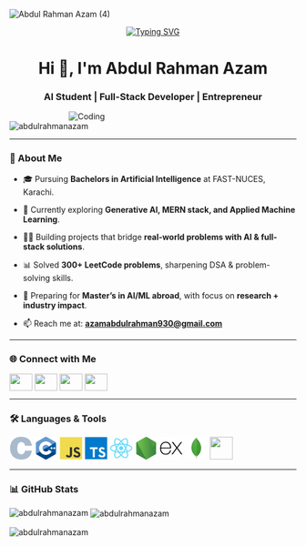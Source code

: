 ![Abdul Rahman Azam (4)](https://github.com/AbdulRahmanAzam/AbdulRahmanAzam/assets/69141440/11fab91d-5215-4a12-8514-b143b9b293f1)
<!--

**AbdulRahmanAzam/AbdulRahmanAzam** is a ✨ _special_ ✨ repository because its `README.md` (this file) appears on your GitHub profile.
-->

<!--
<div align='center'><a href="https://git.io/typing-svg"><img src="https://readme-typing-svg.herokuapp.com?font=Fira+Code&weight=600&size=24&duration=3000&pause=250&color=279FD2&center=true&vCenter=true&random=false&width=435&lines=Crypto+Trader;AI+and+Blockchain+are+Love+%3C3;Entrepreneur" alt="Typing SVG" /></a>

<h1 align="center">Hi 👋, I'm Abdul Rahman Azam</h1>
<h3 align="center">A passionate AI Enthusiast</h3>
<img align="right" alt="Coding" width="400" src= "https://cdn.dribbble.com/users/1059583/screenshots/4171367/coding-freak.gif">

<p align="left"> <img src="https://komarev.com/ghpvc/?username=abdulrahmanazam&label=Profile%20views&color=0e75b6&style=flat" alt="abdulrahmanazam" /> </p>

- 🔭 I’m currently working on **Object Oriented Programming Project**

- 🌱 I’m currently learning **SFML and typescript**

- 💬 Ask me about **My Projects, my learning journey and any help regarding your coding journey**

- 📫 How to reach me **azamabdulrahman930@gmail.com**

<h3 align="left">Connect with me:</h3>
<p align="left">
<a href="https://linkedin.com/in/https://www.linkedin.com/in/abdulrahmanazam/" target="blank"><img align="center" src="https://raw.githubusercontent.com/rahuldkjain/github-profile-readme-generator/master/src/images/icons/Social/linked-in-alt.svg" alt="https://www.linkedin.com/in/abdulrahmanazam/" height="30" width="40" /></a>
<a href="https://instagram.com/https://www.instagram.com/abdurrehman_azam_1/" target="blank"><img align="center" src="https://raw.githubusercontent.com/rahuldkjain/github-profile-readme-generator/master/src/images/icons/Social/instagram.svg" alt="https://www.instagram.com/abdurrehman_azam_1/" height="30" width="40" /></a>
<a href="https://www.youtube.com/c/https://www.youtube.com/@moderntechnobrothers1038" target="blank"><img align="center" src="https://raw.githubusercontent.com/rahuldkjain/github-profile-readme-generator/master/src/images/icons/Social/youtube.svg" alt="https://www.youtube.com/@moderntechnobrothers1038" height="30" width="40" /></a>
<a href="https://www.leetcode.com/https://leetcode.com/abdulrahmanazam/" target="blank"><img align="center" src="https://raw.githubusercontent.com/rahuldkjain/github-profile-readme-generator/master/src/images/icons/Social/leet-code.svg" alt="https://leetcode.com/abdulrahmanazam/" height="30" width="40" /></a>
</p>

<h3 align="left">Languages and Tools:</h3>
<p align="left"> <a href="https://www.arduino.cc/" target="_blank" rel="noreferrer"> <img src="https://cdn.worldvectorlogo.com/logos/arduino-1.svg" alt="arduino" width="40" height="40"/> </a> <a href="https://getbootstrap.com" target="_blank" rel="noreferrer"> <img src="https://raw.githubusercontent.com/devicons/devicon/master/icons/bootstrap/bootstrap-plain-wordmark.svg" alt="bootstrap" width="40" height="40"/> </a> <a href="https://www.cprogramming.com/" target="_blank" rel="noreferrer"> <img src="https://raw.githubusercontent.com/devicons/devicon/master/icons/c/c-original.svg" alt="c" width="40" height="40"/> </a> <a href="https://www.w3schools.com/cpp/" target="_blank" rel="noreferrer"> <img src="https://raw.githubusercontent.com/devicons/devicon/master/icons/cplusplus/cplusplus-original.svg" alt="cplusplus" width="40" height="40"/> </a> <a href="https://www.w3schools.com/css/" target="_blank" rel="noreferrer"> <img src="https://raw.githubusercontent.com/devicons/devicon/master/icons/css3/css3-original-wordmark.svg" alt="css3" width="40" height="40"/> </a> <a href="https://git-scm.com/" target="_blank" rel="noreferrer"> <img src="https://www.vectorlogo.zone/logos/git-scm/git-scm-icon.svg" alt="git" width="40" height="40"/> </a> <a href="https://www.w3.org/html/" target="_blank" rel="noreferrer"> <img src="https://raw.githubusercontent.com/devicons/devicon/master/icons/html5/html5-original-wordmark.svg" alt="html5" width="40" height="40"/> </a> <a href="https://developer.mozilla.org/en-US/docs/Web/JavaScript" target="_blank" rel="noreferrer"> <img src="https://raw.githubusercontent.com/devicons/devicon/master/icons/javascript/javascript-original.svg" alt="javascript" width="40" height="40"/> </a> <a href="https://www.typescriptlang.org/" target="_blank" rel="noreferrer"> <img src="https://raw.githubusercontent.com/devicons/devicon/master/icons/typescript/typescript-original.svg" alt="typescript" width="40" height="40"/> </a> </p>

<p><img align="left" src="https://github-readme-stats.vercel.app/api/top-langs?username=abdulrahmanazam&show_icons=true&locale=en&layout=compact" alt="abdulrahmanazam" /></p>

<p>&nbsp;<img align="center" src="https://github-readme-stats.vercel.app/api?username=abdulrahmanazam&show_icons=true&locale=en" alt="abdulrahmanazam" /></p>

<p><img align="center" src="https://github-readme-streak-stats.herokuapp.com/?user=abdulrahmanazam&" alt="abdulrahmanazam" /></p>
-->

<div align='center'>
  <a href="https://git.io/typing-svg">
    <img src="https://readme-typing-svg.herokuapp.com?font=Fira+Code&weight=600&size=24&duration=3000&pause=250&color=279FD2&center=true&vCenter=true&random=false&width=500&lines=MERN+Stack+Developer;Machine+Learning+Explorer;Generative+AI+Enthusiast;Entrepreneur" alt="Typing SVG" />
  </a>
</div>

<h1 align="center">Hi 👋, I'm Abdul Rahman Azam</h1>
<h3 align="center">AI Student | Full-Stack Developer | Entrepreneur</h3>

<img align="right" alt="Coding" width="400" src="https://cdn.dribbble.com/users/1059583/screenshots/4171367/coding-freak.gif">

<p align="left"> <img src="https://komarev.com/ghpvc/?username=abdulrahmanazam&label=Profile%20views&color=0e75b6&style=flat" alt="abdulrahmanazam" /> </p>

---

### 🔎 About Me  
- 🎓 Pursuing **Bachelors in Artificial Intelligence** at FAST-NUCES, Karachi.
  
- 🌱 Currently exploring **Generative AI, MERN stack, and Applied Machine Learning**.

- 🧑‍💻 Building projects that bridge **real-world problems with AI & full-stack solutions**.
  
- 📊 Solved **300+ LeetCode problems**, sharpening DSA & problem-solving skills.
  
- 🎯 Preparing for **Master’s in AI/ML abroad**, with focus on **research + industry impact**.
  
- 📫 Reach me at: **azamabdulrahman930@gmail.com**  

---

### 🌐 Connect with Me  
<p align="left">
<a href="https://linkedin.com/in/abdulrahmanazam" target="blank"><img align="center" src="https://raw.githubusercontent.com/rahuldkjain/github-profile-readme-generator/master/src/images/icons/Social/linked-in-alt.svg" height="30" width="40" /></a>
<a href="https://instagram.com/abdurrehman_azam_1" target="blank"><img align="center" src="https://raw.githubusercontent.com/rahuldkjain/github-profile-readme-generator/master/src/images/icons/Social/instagram.svg" height="30" width="40" /></a>
<a href="https://www.youtube.com/@moderntechnobrothers1038" target="blank"><img align="center" src="https://raw.githubusercontent.com/rahuldkjain/github-profile-readme-generator/master/src/images/icons/Social/youtube.svg" height="30" width="40" /></a>
<a href="https://leetcode.com/abdulrahmanazam/" target="blank"><img align="center" src="https://raw.githubusercontent.com/rahuldkjain/github-profile-readme-generator/master/src/images/icons/Social/leet-code.svg" height="30" width="40" /></a>
</p>

---

### 🛠️ Languages & Tools  
<p align="left"> 
  <a href="https://www.cprogramming.com/" target="_blank" rel="noreferrer"><img src="https://raw.githubusercontent.com/devicons/devicon/master/icons/c/c-original.svg" width="40" height="40"/></a> 
  <a href="https://www.w3schools.com/cpp/" target="_blank" rel="noreferrer"><img src="https://raw.githubusercontent.com/devicons/devicon/master/icons/cplusplus/cplusplus-original.svg" width="40" height="40"/></a> 
  <a href="https://developer.mozilla.org/en-US/docs/Web/JavaScript" target="_blank" rel="noreferrer"><img src="https://raw.githubusercontent.com/devicons/devicon/master/icons/javascript/javascript-original.svg" width="40" height="40"/></a>
  <a href="https://www.typescriptlang.org/" target="_blank" rel="noreferrer"><img src="https://raw.githubusercontent.com/devicons/devicon/master/icons/typescript/typescript-original.svg" width="40" height="40"/></a>
  <a href="https://react.dev/" target="_blank" rel="noreferrer"><img src="https://raw.githubusercontent.com/devicons/devicon/master/icons/react/react-original.svg" width="40" height="40"/></a>
  <a href="https://nodejs.org/" target="_blank" rel="noreferrer"><img src="https://raw.githubusercontent.com/devicons/devicon/master/icons/nodejs/nodejs-original.svg" width="40" height="40"/></a>
  <a href="https://expressjs.com/" target="_blank" rel="noreferrer"><img src="https://raw.githubusercontent.com/devicons/devicon/master/icons/express/express-original.svg" width="40" height="40"/></a>
  <a href="https://www.mongodb.com/" target="_blank" rel="noreferrer"><img src="https://raw.githubusercontent.com/devicons/devicon/master/icons/mongodb/mongodb-original.svg" width="40" height="40"/></a>
  <a href="https://git-scm.com/" target="_blank" rel="noreferrer"><img src="https://www.vectorlogo.zone/logos/git-scm/git-scm-icon.svg" width="40" height="40"/></a>
</p>

---

### 📊 GitHub Stats  
<p><img align="left" src="https://github-readme-stats.vercel.app/api/top-langs?username=abdulrahmanazam&show_icons=true&locale=en&layout=compact" alt="abdulrahmanazam" /></p>  

<p>&nbsp;<img align="center" src="https://github-readme-stats.vercel.app/api?username=abdulrahmanazam&show_icons=true&locale=en" alt="abdulrahmanazam" /></p>  

<p><img align="center" src="https://github-readme-streak-stats.herokuapp.com/?user=abdulrahmanazam&" alt="abdulrahmanazam" /></p>  

